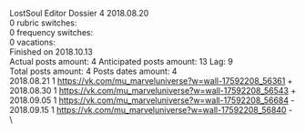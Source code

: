 LostSoul	Editor Dossier 4 2018.08.20\
0 rubric switches:\
0 frequency switches:\
0 vacations:\
Finished on 2018.10.13\
Actual posts amount: 4	Anticipated posts amount: 13	 Lag: 9
\
Total posts amount: 4	Posts dates amount: 4\
2018.08.21 1 https://vk.com/mu_marveluniverse?w=wall-17592208_56361 +	\
2018.08.30 1 https://vk.com/mu_marveluniverse?w=wall-17592208_56543 +	\
2018.09.05 1 https://vk.com/mu_marveluniverse?w=wall-17592208_56684 -	\
2018.09.15 1 https://vk.com/mu_marveluniverse?w=wall-17592208_56840 -	\
